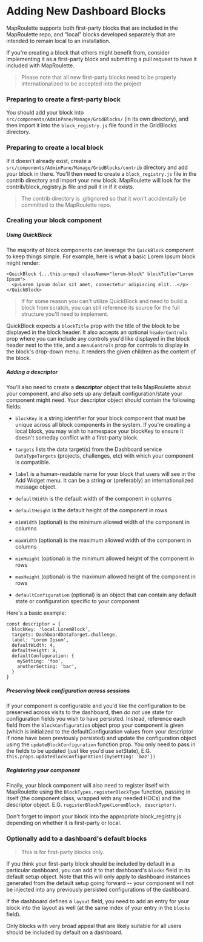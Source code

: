 # Adding New Dashboard Blocks

MapRoulette supports both first-party blocks that are included in the
MapRoulette repo, and "local" blocks developed separately that are intended to
remain local to an installation.

If you're creating a block that others might benefit from, consider
implementing it as a first-party block and submitting a pull request to have it
included with MapRoulette.

> Please note that all new first-party blocks need to be properly
> internationalized to be accepted into the project

### Preparing to create a first-party block

You should add your block into `src/components/AdminPane/Manage/GridBlocks/` (in
its own directory), and then import it into the `block_registry.js` file found
in the GridBlocks directory.

### Preparing to create a local block

If it doesn't already exist, create a
`src/components/AdminPane/Manage/GridBlocks/contrib` directory and add your
block in there. You'll then need to create a `block_registry.js` file in the
contrib directory and import your new block. MapRoulette will look for the
contrib/block_registry.js file and pull it in if it exists.

> The contrib directory is .gitignored so that it won't accidentally be
> committed to the MapRoulette repo.

### Creating your block component

##### Using QuickBlock
The majority of block components can leverage the `QuickBlock` component to
keep things simple. For example, here is what a basic Lorem Ipsum block might
render:

```
<QuickBlock {...this.props} className="lorem-block" blockTitle="Lorem Ipsum">
  <p>Lorem ipsum dolor sit amet, consectetur adipiscing elit...</p>
</QuickBlock>
```

> If for some reason you can't utilize QuickBlock and need to build a block
> from scratch, you can still reference its source for the full structure
> you'll need to implement.

QuickBlock expects a `blockTitle` prop with the title of the block to be
displayed in the block header. It also accepts an optional `headerControls`
prop where you can include any controls you'd like displayed in the block
header next to the title, and a `menuControls` prop for controls to display in
the block's drop-down menu. It renders the given children as the content of the
block.

##### Adding a descriptor
You'll also need to create a **descriptor** object that tells MapRoulette
about your component, and also sets up any default configuration/state your
component might need. Your descriptor object should contain the following
fields:

* `blockKey` is a string identifier for your block component that must be
unique across all block components in the system. If you're creating a local
block, you may wish to namespace your blockKey to ensure it doesn't someday
conflict with a first-party block.

* `targets` lists the data target(s) from the Dashboard service
`DataTypeTargets` (projects, challenges, etc) with which your component is
compatible.

* `label` is a human-readable name for your block that users will see in the
Add Widget menu. It can be a string or (preferably) an internationalized
message object.

* `defaultWidth` is the default width of the component in columns

* `defaultHeight` is the default height of the component in rows

* `minWidth` (optional) is the minimum allowed width of the component in
columns

* `maxWidth` (optional) is the maximum allowed width of the component in
columns

* `minHeight` (optional) is the minimum allowed height of the component in rows

* `maxHeight` (optional) is the maximum allowed height of the component in rows

* `defaultConfiguration` (optional) is an object that can contain any default
state or configuration specific to your component

Here's a basic example:

```
const descriptor = {
  blockKey: 'local.LoremBlock',
  targets: DashboardDataTarget.challenge,
  label: 'Lorem Ipsum',
  defaultWidth: 4,
  defaultHeight: 8,
  defaultConfiguration: {
    mySetting: 'foo',
    anotherSetting: 'bar',
  }
}
```

##### Preserving block configuration across sessions
If your component is configurable and you'd like the configuration to be
preserved across visits to the dashboard, then *do not* use state for
configuration fields you wish to have persisted. Instead, reference each field
from the `blockConfiguration` object prop your component is given (which is
initialized to the defaultConfiguration values from your descriptor if none
have been previously persisted) and update the configuration object using the
`updateBlockConfiguration` function prop. You only need to pass in the fields
to be updated (just like you'd use setState), E.G.
`this.props.updateBlockConfiguration({mySetting: 'baz'})`

##### Registering your component
Finally, your block component will also need to register itself with
MapRoulette using the `BlockTypes.registerBlockType` function, passing in
itself (the component class, wrapped with any needed HOCs) and the descriptor
object. E.G. `registerBlockType(LoremBlock, descriptor)`.

Don't forget to import your block into the appropriate block_registry.js
depending on whether it is first-party or local.


### Optionally add to a dashboard's default blocks

> This is for first-party blocks only.

If you think your first-party block should be included by default in a particular
dashboard, you can add it to that dashboard's `blocks` field in its default
setup object. Note that this will only apply to dashboard instances generated
from the default setup going forward -- your component will not be injected
into any previously persisted configurations of the dashboard.

If the dashboard defines a `layout` field, you need to add an entry for your
block into the layout as well (at the same index of your entry in the `blocks`
field).

Only blocks with very broad appeal that are likely suitable for all users
should be included by default on a dashboard.
